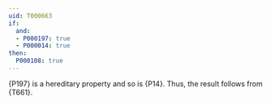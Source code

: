 ```yaml
---
uid: T000663
if:
  and:
  - P000197: true
  - P000014: true
then:
  P000108: true
---
```


{P197} is a hereditary property and so is {P14}. Thus, the result follows from
{T661}.
